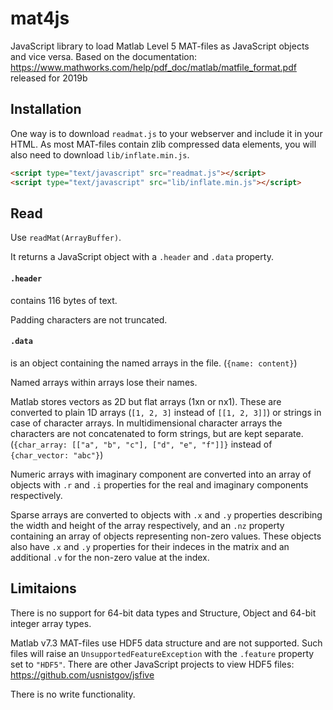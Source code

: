 # mat4js
JavaScript library to load Matlab Level 5 MAT-files as JavaScript objects and vice versa.
Based on the documentation: https://www.mathworks.com/help/pdf_doc/matlab/matfile_format.pdf released for 2019b

## Installation
One way is to download `readmat.js` to your webserver and include it in your HTML. As most MAT-files contain zlib compressed data elements, you will also need to download `lib/inflate.min.js`.
```html
<script type="text/javascript" src="readmat.js"></script>
<script type="text/javascript" src="lib/inflate.min.js"></script>
```

## Read
Use `readMat(ArrayBuffer)`.

It returns a JavaScript object with a `.header` and `.data` property.

#### `.header`
contains 116 bytes of text.

Padding characters are not truncated.

#### `.data`
is an object containing the named arrays in the file. (`{name: content}`)

Named arrays within arrays lose their names.

Matlab stores vectors as 2D but flat arrays (1xn or nx1). These are converted to plain 1D arrays (`[1, 2, 3]` instead of `[[1, 2, 3]]`) or strings in case of character arrays. In multidimensional character arrays the characters are not concatenated to form strings, but are kept separate. (`{char_array: [["a", "b", "c"], ["d", "e", "f"]]}` instead of `{char_vector: "abc"}`)

Numeric arrays with imaginary component are converted into an array of objects with `.r` and `.i` properties for the real and imaginary components respectively.

Sparse arrays are converted to objects with `.x` and `.y` properties describing the width and height of the array respectively, and an `.nz` property containing an array of objects representing non-zero values. These objects also have `.x` and `.y` properties for their indeces in the matrix and an additional `.v` for the non-zero value at the index.

## Limitaions
There is no support for 64-bit data types and Structure, Object and 64-bit integer array types.

Matlab v7.3 MAT-files use HDF5 data structure and are not supported. Such files will raise an `UnsupportedFeatureException` with the `.feature` property set to `"HDF5"`. There are other JavaScript projects to view HDF5 files: https://github.com/usnistgov/jsfive

There is no write functionality.
